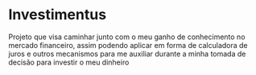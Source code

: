 # Investimentus
Projeto que visa caminhar junto com o meu ganho de conhecimento no mercado financeiro, assim podendo aplicar em forma de calculadora de juros e outros mecanismos para me auxiliar durante a minha tomada de decisão para investir o meu dinheiro
